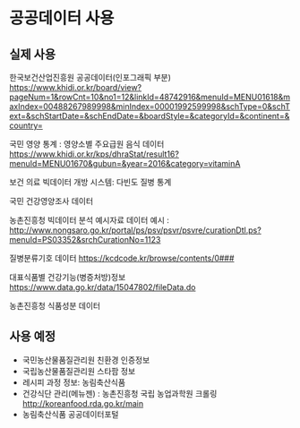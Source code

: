 # 공공데이터 사용

## 실제 사용

한국보건산업진흥원 공공데이터(인포그래픽 부분) https://www.khidi.or.kr/board/view?pageNum=1&rowCnt=10&no1=12&linkId=48742916&menuId=MENU01618&maxIndex=00488267989998&minIndex=00001992599998&schType=0&schText=&schStartDate=&schEndDate=&boardStyle=&categoryId=&continent=&country=

국민 영양 통계 : 영양소별 주요급원 음식 데이터 https://www.khidi.or.kr/kps/dhraStat/result16?menuId=MENU01670&gubun=&year=2016&category=vitaminA

보건 의료 빅데이터 개방 시스템: 다빈도 질병 통계

국민 건강영양조사 데이터

농촌진흥청 빅데이터 분석 예시자료 데이터 예시 : http://www.nongsaro.go.kr/portal/ps/psv/psvr/psvre/curationDtl.ps?menuId=PS03352&srchCurationNo=1123

질병분류기호 데이터 https://kcdcode.kr/browse/contents/0###

대표식품별 건강기능(병증처방)정보 https://www.data.go.kr/data/15047802/fileData.do

농촌진흥청 식품성분 데이터 

## 사용 예정

- 국민농산물품질관리원 친환경 인증정보
- 국립농산물품질관리원 스타팜 정보
- 레시피 과정 정보: 농림축산식품
- 건강식단 관리(메뉴젠) : 농촌진흥청 국립 농업과학원  크롤링   http://koreanfood.rda.go.kr/main
- 농림축산식품 공공데이터포털    